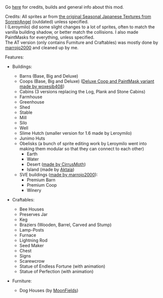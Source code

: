 Go [here](https://www.nexusmods.com/stardewvalley/mods/9704) for credits, builds and general info about this mod.

Credits: All sprites ar from [the original Seasonal Japanese Textures from SonreirAngel](https://www.nexusmods.com/stardewvalley/mods/3947) (outdated) unless specified.  
I (Leroymilo) did some slight changes to a lot of sprites, often to match the vanilla building shadow, or better match the collisions. I also made PaintMasks for everything, unless specified.  
The AT version (only contains Furniture and Craftables) was mostly done by [marrojo2000](https://drive.google.com/drive/folders/1R8vsw5pDBTc9I4EMeLMVcs5i7hSEigVh?usp=sharing) and cleaned up by me.

Features:

- Buildings:
	- Barns (Base, Big and Deluxe)
	- Coops (Base, Big and Deluxe) ([Deluxe Coop and PaintMask variant made by woxesib408](https://www.nexusmods.com/stardewvalley/mods/36416))
	- Cabins (3 versions replacing the Log, Plank and Stone Cabins)
	- Farmhouse
	- Greenhouse
	- Shed
	- Stable
	- Mill
	- Silo
	- Well
	- Slime Hutch (smaller version for 1.6 made by Leroymilo)
	- Junimo Huts
	- Obelisks (a bunch of sprite editing work by Leroymilo went into making them modular so that they can connect to each other)
		- Earth
		- Water
		- Desert ([made by CirrusMoth](https://www.nexusmods.com/stardewvalley/mods/6161))
		- Island (made by [Aktaia](https://next.nexusmods.com/profile/aktaia?gameId=1303))
	- SVE buildings ([made by marrojo2000](https://drive.google.com/drive/folders/1-AiRMzWrVLXLJJsyHll3HrWVjmsOE34Y?usp=sharing)):
		- Premium Barn
		- Premium Coop
		- Winery

- Craftables:
	- Bee Houses
	- Preserves Jar
	- Keg
	- Braziers (Wooden, Barrel, Carved and Stump)
	- Lamp-Posts
	- Furnace
	- Lightning Rod
	- Seed Maker
	- Chest
	- Signs
	- Scarewcrow
	- Statue of Endless Fortune (with animation)
	- Statue of Perfection (with animation)

- Furniture:
	- Dog Houses (by [MoonFields](https://next.nexusmods.com/profile/MoonFields?gameId=1303))